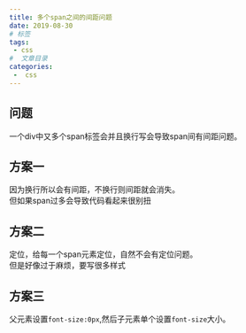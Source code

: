 ```yaml
---
title: 多个span之间的间距问题
date: 2019-08-30
# 标签
tags:
 - css
#  文章目录
categories:
 -  css
---
```

<!--  -->



## 问题

  一个div中又多个span标签会并且换行写会导致span间有间距问题。

## 方案一

  因为换行所以会有间距，不换行则间距就会消失。  
  但如果span过多会导致代码看起来很别扭

## 方案二
  
  定位，给每一个span元素定位，自然不会有定位问题。  
  但是好像过于麻烦，要写很多样式

## 方案三
  
   父元素设置`font-size:0px`,然后子元素单个设置`font-size`大小。

